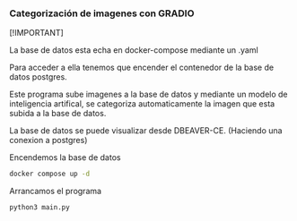 ### Categorización de imagenes con GRADIO

[!IMPORTANT]

La base de datos esta echa en docker-compose mediante un .yaml

Para acceder a ella tenemos que encender el contenedor de la base de datos postgres.

Este programa sube imagenes a la base de datos y mediante un modelo de inteligencia artifical,
se categoriza automaticamente la imagen que esta subida a la base de datos.

La base de datos se puede visualizar desde DBEAVER-CE. (Haciendo una conexion a postgres)

Encendemos la base de datos
```bash
docker compose up -d
```

Arrancamos el programa
```bash
python3 main.py
```
